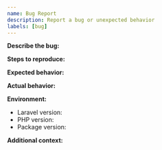 ```yaml
---
name: Bug Report
description: Report a bug or unexpected behavior
labels: [bug]
---
```


**Describe the bug:**

**Steps to reproduce:**

**Expected behavior:**

**Actual behavior:**

**Environment:**
- Laravel version:
- PHP version:
- Package version:

**Additional context:**
